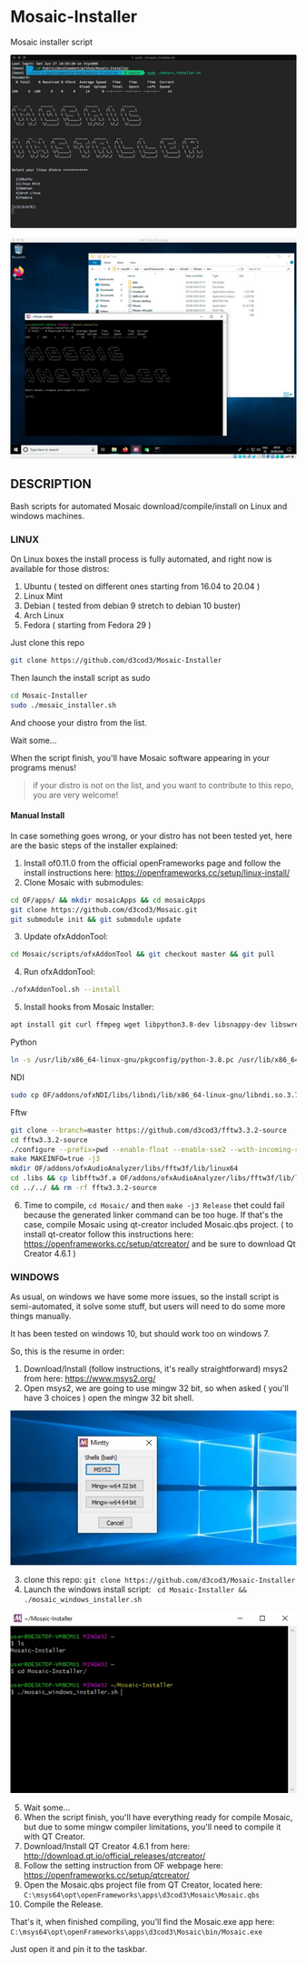 # Mosaic-Installer

 Mosaic installer script

![screenshot](https://github.com/d3cod3/Mosaic-Installer/blob/master/img/mi.jpg)

![screenshot](https://github.com/d3cod3/Mosaic-Installer/blob/master/img/windows_installer.jpg)

## DESCRIPTION

Bash scripts for automated Mosaic download/compile/install on Linux and windows machines.

### LINUX

On Linux boxes the install process is fully automated, and right now is available for those distros:

1. Ubuntu ( tested on different ones starting from 16.04 to 20.04 )
2. Linux Mint
3. Debian ( tested from debian 9 stretch to debian 10 buster)
4. Arch Linux
5. Fedora ( starting from Fedora 29 )

Just clone this repo

```bash
git clone https://github.com/d3cod3/Mosaic-Installer
```

Then launch the install script as sudo

```bash
cd Mosaic-Installer
sudo ./mosaic_installer.sh
```

And choose your distro from the list.

Wait some...

When the script finish, you'll have Mosaic software appearing in your programs menus!

> if your distro is not on the list, and you want to contribute to this repo, you are very welcome!

#### Manual Install

In case something goes wrong, or your distro has not been tested yet, here are the basic steps of the installer explained:

1. Install of0.11.0 from the official openFrameworks page and follow the install instructions here: https://openframeworks.cc/setup/linux-install/
2. Clone Mosaic with submodules:
```bash
cd OF/apps/ && mkdir mosaicApps && cd mosaicApps
git clone https://github.com/d3cod3/Mosaic.git
git submodule init && git submodule update
```
3. Update ofxAddonTool:
```bash
cd Mosaic/scripts/ofxAddonTool && git checkout master && git pull
```
4. Run ofxAddonTool:
```bash
./ofxAddonTool.sh --install
```
5. Install hooks from Mosaic Installer:
```bash
apt install git curl ffmpeg wget libpython3.8-dev libsnappy-dev libswresample-dev libavcodec-dev libavformat-dev libdispatch-dev
```
Python
```bash
ln -s /usr/lib/x86_64-linux-gnu/pkgconfig/python-3.8.pc /usr/lib/x86_64-linux-gnu/pkgconfig/python3.pc
```
NDI
```bash
sudo cp OF/addons/ofxNDI/libs/libndi/lib/x86_64-linux-gnu/libndi.so.3.7.1 /usr/local/lib && ln -s /usr/local/lib/libndi.so.3.7.1 /usr/lib/libndi.so.3
```
Fftw
```bash
git clone --branch=master https://github.com/d3cod3/fftw3.3.2-source
cd fftw3.3.2-source
./configure --prefix=pwd --enable-float --enable-sse2 --with-incoming-stack-boundary=2 --with-our-malloc16 --disable-shared --enable-static
make MAKEINFO=true -j3
mkdir OF/addons/ofxAudioAnalyzer/libs/fftw3f/lib/linux64
cd .libs && cp libfftw3f.a OF/addons/ofxAudioAnalyzer/libs/fftw3f/lib/linux64/
cd ../../ && rm -rf fftw3.3.2-source
```
6. Time to compile, ```cd Mosaic/``` and then ```make -j3 Release``` thet could fail because the generated linker command can be too huge. If that's the case, compile Mosaic using qt-creator included Mosaic.qbs project. ( to install qt-creator follow this instructions here: https://openframeworks.cc/setup/qtcreator/ and be sure to download Qt Creator 4.6.1 )

### WINDOWS

As usual, on windows we have some more issues, so the install script is semi-automated, it solve some stuff, but users will need to do some more things manually.

It has been tested on windows 10, but should work too on windows 7.

So, this is the resume in order:

1. Download/Install (follow instructions, it's really straightforward) msys2 from here: https://www.msys2.org/
2. Open msys2, we are going to use mingw 32 bit, so when asked ( you'll have 3 choices ) open the mingw 32 bit shell.

![screenshot](https://github.com/d3cod3/Mosaic-Installer/blob/master/img/mingw32.jpg)

3. clone this repo: ``` git clone https://github.com/d3cod3/Mosaic-Installer ```
4. Launch the windows install script: ``` cd Mosaic-Installer && ./mosaic_windows_installer.sh```

![screenshot](https://github.com/d3cod3/Mosaic-Installer/blob/master/img/shell.jpg)

5. Wait some...
6. When the script finish, you'll have everything ready for compile Mosaic, but due to some mingw compiler limitations, you'll need to compile it with QT Creator.
7. Download/Install QT Creator 4.6.1 from here: http://download.qt.io/official_releases/qtcreator/
8. Follow the setting instruction from OF webpage here: https://openframeworks.cc/setup/qtcreator/
9. Open the Mosaic.qbs project file from QT Creator, located here: ``` C:\msys64\opt\openFrameworks\apps\d3cod3\Mosaic\Mosaic.qbs```
10. Compile the Release.

That's it, when finished compiling, you'll find the Mosaic.exe app here: ``` C:\msys64\opt\openFrameworks\apps\d3cod3\Mosaic\bin/Mosaic.exe```

Just open it and pin it to the taskbar.
